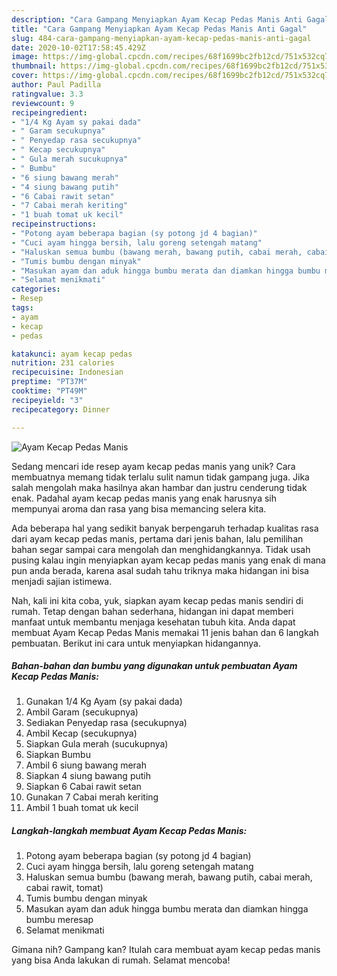 ```yaml
---
description: "Cara Gampang Menyiapkan Ayam Kecap Pedas Manis Anti Gagal"
title: "Cara Gampang Menyiapkan Ayam Kecap Pedas Manis Anti Gagal"
slug: 484-cara-gampang-menyiapkan-ayam-kecap-pedas-manis-anti-gagal
date: 2020-10-02T17:58:45.429Z
image: https://img-global.cpcdn.com/recipes/68f1699bc2fb12cd/751x532cq70/ayam-kecap-pedas-manis-foto-resep-utama.jpg
thumbnail: https://img-global.cpcdn.com/recipes/68f1699bc2fb12cd/751x532cq70/ayam-kecap-pedas-manis-foto-resep-utama.jpg
cover: https://img-global.cpcdn.com/recipes/68f1699bc2fb12cd/751x532cq70/ayam-kecap-pedas-manis-foto-resep-utama.jpg
author: Paul Padilla
ratingvalue: 3.3
reviewcount: 9
recipeingredient:
- "1/4 Kg Ayam sy pakai dada"
- " Garam secukupnya"
- " Penyedap rasa secukupnya"
- " Kecap secukupnya"
- " Gula merah sucukupnya"
- " Bumbu"
- "6 siung bawang merah"
- "4 siung bawang putih"
- "6 Cabai rawit setan"
- "7 Cabai merah keriting"
- "1 buah tomat uk kecil"
recipeinstructions:
- "Potong ayam beberapa bagian (sy potong jd 4 bagian)"
- "Cuci ayam hingga bersih, lalu goreng setengah matang"
- "Haluskan semua bumbu (bawang merah, bawang putih, cabai merah, cabai rawit, tomat)"
- "Tumis bumbu dengan minyak"
- "Masukan ayam dan aduk hingga bumbu merata dan diamkan hingga bumbu meresap"
- "Selamat menikmati"
categories:
- Resep
tags:
- ayam
- kecap
- pedas

katakunci: ayam kecap pedas 
nutrition: 231 calories
recipecuisine: Indonesian
preptime: "PT37M"
cooktime: "PT49M"
recipeyield: "3"
recipecategory: Dinner

---
```



![Ayam Kecap Pedas Manis](https://img-global.cpcdn.com/recipes/68f1699bc2fb12cd/751x532cq70/ayam-kecap-pedas-manis-foto-resep-utama.jpg)

Sedang mencari ide resep ayam kecap pedas manis yang unik? Cara membuatnya memang tidak terlalu sulit namun tidak gampang juga. Jika salah mengolah maka hasilnya akan hambar dan justru cenderung tidak enak. Padahal ayam kecap pedas manis yang enak harusnya sih mempunyai aroma dan rasa yang bisa memancing selera kita.



Ada beberapa hal yang sedikit banyak berpengaruh terhadap kualitas rasa dari ayam kecap pedas manis, pertama dari jenis bahan, lalu pemilihan bahan segar sampai cara mengolah dan menghidangkannya. Tidak usah pusing kalau ingin menyiapkan ayam kecap pedas manis yang enak di mana pun anda berada, karena asal sudah tahu triknya maka hidangan ini bisa menjadi sajian istimewa.


Nah, kali ini kita coba, yuk, siapkan ayam kecap pedas manis sendiri di rumah. Tetap dengan bahan sederhana, hidangan ini dapat memberi manfaat untuk membantu menjaga kesehatan tubuh kita. Anda dapat membuat Ayam Kecap Pedas Manis memakai 11 jenis bahan dan 6 langkah pembuatan. Berikut ini cara untuk menyiapkan hidangannya.

<!--inarticleads1-->

##### Bahan-bahan dan bumbu yang digunakan untuk pembuatan Ayam Kecap Pedas Manis:

1. Gunakan 1/4 Kg Ayam (sy pakai dada)
1. Ambil  Garam (secukupnya)
1. Sediakan  Penyedap rasa (secukupnya)
1. Ambil  Kecap (secukupnya)
1. Siapkan  Gula merah (sucukupnya)
1. Siapkan  Bumbu
1. Ambil 6 siung bawang merah
1. Siapkan 4 siung bawang putih
1. Siapkan 6 Cabai rawit setan
1. Gunakan 7 Cabai merah keriting
1. Ambil 1 buah tomat uk kecil




<!--inarticleads2-->

##### Langkah-langkah membuat Ayam Kecap Pedas Manis:

1. Potong ayam beberapa bagian (sy potong jd 4 bagian)
1. Cuci ayam hingga bersih, lalu goreng setengah matang
1. Haluskan semua bumbu (bawang merah, bawang putih, cabai merah, cabai rawit, tomat)
1. Tumis bumbu dengan minyak
1. Masukan ayam dan aduk hingga bumbu merata dan diamkan hingga bumbu meresap
1. Selamat menikmati




Gimana nih? Gampang kan? Itulah cara membuat ayam kecap pedas manis yang bisa Anda lakukan di rumah. Selamat mencoba!
